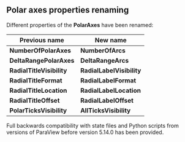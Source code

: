 ## Polar axes properties renaming
Different properties of the **PolarAxes** have been renamed:

| **Previous name** | **New name** |
| ----------------- | ------------ |
| **NumberOfPolarAxes** | **NumberOfArcs**|
| **DeltaRangePolarAxes** | **DeltaRangeArcs**|
| **RadialTitleVisibility** | **RadialLabelVisibility**|
| **RadialTitleFormat** | **RadialLabelFormat**|
| **RadialTitleLocation** | **RadialLabelLocation**|
| **RadialTitleOffset** | **RadialLabelOffset**|
| **PolarTicksVisibility** | **AllTicksVisibility**|

Full backwards compatibility with state files and Python scripts from versions of ParaView before version 5.14.0 has been provided.
